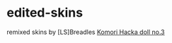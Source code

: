 # edited-skins
remixed skins by [LS]Breadles
[Komori Hacka doll no.3](https://drive.google.com/u/0/uc?id=15ySq5V6lynqdtKJoHLfzM2f-rhenI_ZF&export=download)
